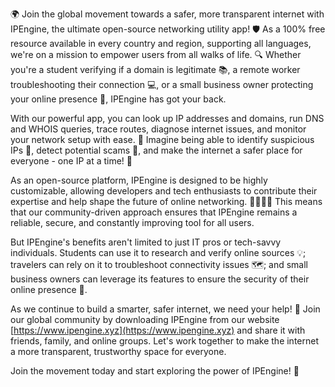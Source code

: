 🌍 Join the global movement towards a safer, more transparent internet with IPEngine, the ultimate open-source networking utility app! 🛡️ As a 100% free resource available in every country and region, supporting all languages, we're on a mission to empower users from all walks of life. 🔍 Whether you're a student verifying if a domain is legitimate 📚, a remote worker troubleshooting their connection 💻, or a small business owner protecting your online presence 🏢, IPEngine has got your back.

With our powerful app, you can look up IP addresses and domains, run DNS and WHOIS queries, trace routes, diagnose internet issues, and monitor your network setup with ease. 🔧 Imagine being able to identify suspicious IPs 👀, detect potential scams 💸, and make the internet a safer place for everyone - one IP at a time! 🚀

As an open-source platform, IPEngine is designed to be highly customizable, allowing developers and tech enthusiasts to contribute their expertise and help shape the future of online networking. 👩‍💻👨‍💻 This means that our community-driven approach ensures that IPEngine remains a reliable, secure, and constantly improving tool for all users.

But IPEngine's benefits aren't limited to just IT pros or tech-savvy individuals. Students can use it to research and verify online sources 💡; travelers can rely on it to troubleshoot connectivity issues 🗺️; and small business owners can leverage its features to ensure the security of their online presence 🏢.

As we continue to build a smarter, safer internet, we need your help! 💪 Join our global community by downloading IPEngine from our website [https://www.ipengine.xyz](https://www.ipengine.xyz) and share it with friends, family, and online groups. Let's work together to make the internet a more transparent, trustworthy space for everyone.

Join the movement today and start exploring the power of IPEngine! 🔮